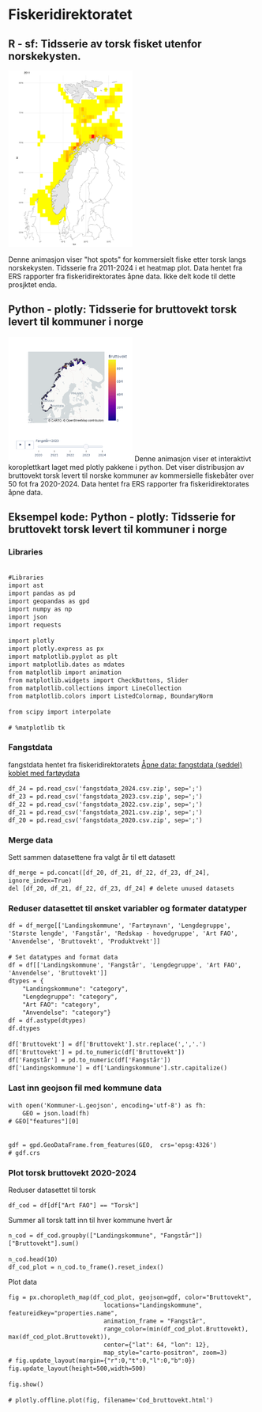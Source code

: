 # Fiskeridirektoratet

## R - sf: Tidsserie av torsk fisket utenfor norskekysten.

<img src="torsk_map.gif" width="50%" height="50%"/>

Denne animasjon viser "hot spots" for kommersielt fiske etter torsk langs norskekysten. Tidsserie fra 2011-2024 i et heatmap plot. Data hentet fra ERS rapporter fra fiskeridirektorates åpne data. Ikke delt kode til dette prosjktet enda.

## Python - plotly: Tidsserie for bruttovekt torsk levert til kommuner i norge

<img src="torsk_landed.gif" width="50%" height="50%"/>
Denne animasjon viser et interaktivt koroplettkart laget med plotly pakkene i python. Det viser distribusjon av bruttovekt torsk levert til norske kommuner av kommersielle fiskebåter over 50 fot fra 2020-2024. 
Data hentet fra ERS rapporter fra fiskeridirektorates åpne data.

## Eksempel kode: Python - plotly: Tidsserie for bruttovekt torsk levert til kommuner i norge
### Libraries

```

#Libraries
import ast
import pandas as pd
import geopandas as gpd
import numpy as np
import json
import requests

import plotly
import plotly.express as px
import matplotlib.pyplot as plt
import matplotlib.dates as mdates
from matplotlib import animation
from matplotlib.widgets import CheckButtons, Slider
from matplotlib.collections import LineCollection
from matplotlib.colors import ListedColormap, BoundaryNorm

from scipy import interpolate

# %matplotlib tk

```
### Fangstdata
fangstdata hentet fra fiskeridirektoratets [Åpne data: fangstdata (seddel) koblet med fartøydata](https://www.fiskeridir.no/Tall-og-analyse/AApne-data/Fangstdata-seddel-koblet-med-fartoeydata)

```
df_24 = pd.read_csv('fangstdata_2024.csv.zip', sep=';')
df_23 = pd.read_csv('fangstdata_2023.csv.zip', sep=';')
df_22 = pd.read_csv('fangstdata_2022.csv.zip', sep=';')
df_21 = pd.read_csv('fangstdata_2021.csv.zip', sep=';')
df_20 = pd.read_csv('fangstdata_2020.csv.zip', sep=';')

```

### Merge data
Sett sammen datasettene fra valgt år til ett datasett

```
df_merge = pd.concat([df_20, df_21, df_22, df_23, df_24], ignore_index=True)
del [df_20, df_21, df_22, df_23, df_24] # delete unused datasets
```

### Reduser datasettet til ønsket variabler og formater datatyper

```
df = df_merge[['Landingskommune', 'Fartøynavn', 'Lengdegruppe', 'Største lengde', 'Fangstår', 'Redskap - hovedgruppe', 'Art FAO', 'Anvendelse', 'Bruttovekt', 'Produktvekt']]

# Set datatypes and format data
df = df[['Landingskommune', 'Fangstår', 'Lengdegruppe', 'Art FAO', 'Anvendelse', 'Bruttovekt']]
dtypes = {
    "Landingskommune": "category",
    "Lengdegruppe": "category",
    "Art FAO": "category",
    "Anvendelse": "category"}
df = df.astype(dtypes)
df.dtypes

df['Bruttovekt'] = df['Bruttovekt'].str.replace(',','.')
df['Bruttovekt'] = pd.to_numeric(df['Bruttovekt'])
df['Fangstår'] = pd.to_numeric(df['Fangstår'])
df['Landingskommune'] = df['Landingskommune'].str.capitalize()
```

### Last inn geojson fil med kommune data

```
with open('Kommuner-L.geojson', encoding='utf-8') as fh:
    GEO = json.load(fh)
# GEO["features"][0]


gdf = gpd.GeoDataFrame.from_features(GEO,  crs='epsg:4326')
# gdf.crs
```

### Plot torsk bruttovekt 2020-2024

Reduser datasettet til torsk
```
df_cod = df[df["Art FAO"] == "Torsk"]
```
Summer all torsk tatt inn til hver kommune hvert år

```
n_cod = df_cod.groupby(["Landingskommune", "Fangstår"])["Bruttovekt"].sum()

n_cod.head(10)
df_cod_plot = n_cod.to_frame().reset_index()
```
Plot data

```
fig = px.choropleth_map(df_cod_plot, geojson=gdf, color="Bruttovekt",
                           locations="Landingskommune", featureidkey="properties.name",
                           animation_frame = "Fangstår",
                           range_color=(min(df_cod_plot.Bruttovekt), max(df_cod_plot.Bruttovekt)),
                           center={"lat": 64, "lon": 12},
                           map_style="carto-positron", zoom=3)
# fig.update_layout(margin={"r":0,"t":0,"l":0,"b":0})
fig.update_layout(height=500,width=500)

fig.show()

# plotly.offline.plot(fig, filename='Cod_bruttovekt.html')
```





